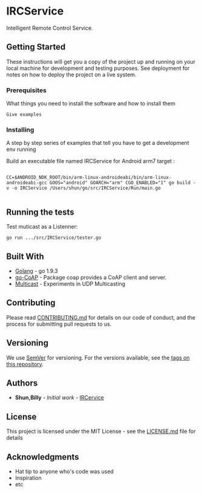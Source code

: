 # IRCService

Intelligent Remote Control Service.

## Getting Started

These instructions will get you a copy of the project up and running on your local machine for development and testing purposes. See deployment for notes on how to deploy the project on a live system.

### Prerequisites

What things you need to install the software and how to install them

```
Give examples
```

### Installing

A step by step series of examples that tell you have to get a development env running

Build an executable file named IRCService for Android arm7 target :

```

CC=$ANDROID_NDK_ROOT/bin/arm-linux-androideabi/bin/arm-linux-androideabi-gcc GOOS="android" GOARCH="arm" CGO_ENABLED="1" go build -v -o IRCService /Users/shun/go/src/IRCService/Run/main.go


```
 
## Running the tests
 
Test muticast as a Listenner:

```
go run .../src/IRCService/tester.go
```
 
 
## Built With
* [Golang](https://golang.org) - go 1.9.3
* [go-CoAP](https://godoc.org/github.com/dustin/go-coap) - Package coap provides a CoAP client and server.
* [Multicast](https://github.com/dmichael/go-multicast) - Experiments in UDP Multicasting

## Contributing

Please read [CONTRIBUTING.md](https://gist.github.com/PurpleBooth/b24679402957c63ec426) for details on our code of conduct, and the process for submitting pull requests to us.

## Versioning

We use [SemVer](http://semver.org/) for versioning. For the versions available, see the [tags on this repository](https://github.com/your/project/tags). 

## Authors

* **Shun,Billy** - *Initial work* - [IRCervice](https://bitbucket.org/ising99fullstack/ircservice)


## License

This project is licensed under the MIT License - see the [LICENSE.md](LICENSE.md) file for details

## Acknowledgments

* Hat tip to anyone who's code was used
* Inspiration
* etc
